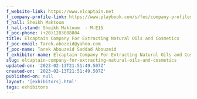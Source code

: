 ```yaml
---
f_website-link: https://www.elcaptain.net
f_company-profile-link: https://www.playbook.com/s/fec/company-profiles
f_hall: Sheikh Maktoum
f_hall-stand: Sheikh Maktoum  - M-E15
f_poc-phone: (+20)1283088804
title: Elcaptain Company For Extracting Natural Oils and Cosmetics
f_poc-email: Tarek.abozeid@yahoo.com
f_poc-name: Tarek Abouzeid Saddad Abouzeid
f_exhibitor-name: Elcaptain Company For Extracting Natural Oils and Cosmetics
slug: elcaptain-company-for-extracting-natural-oils-and-cosmetics
updated-on: '2023-02-13T21:51:49.507Z'
created-on: '2023-02-13T21:51:49.507Z'
published-on: null
layout: '[exhibitors].html'
tags: exhibitors
---
```



